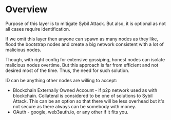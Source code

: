 # Overview

Purpose of this layer is to mitigate Sybil Attack. But also, it is optional as
not all cases require identification.

If we omit this layer then anyone can spawn as many nodes as they like, flood the
bootstrap nodes and create a big network consistent with a lot of malicious nodes.

Though, with right config for extensive gossiping, honest nodes can isolate
malicious nodes overtime. But this approach is far from efficient and not desired
most of the time. Thus, the need for such solution.

ID can be anything other nodes are willing to accept:
- Blockchain Externally Owned Account - if p2p network used as with blockchain.
Collateral is considered to be one of solutions to Sybil Attack. This can
be an option so that there will be less overhead but it's not secure as there
always can be somebody with money.
- OAuth - google, web3auth.io, or any other if it fits you.

